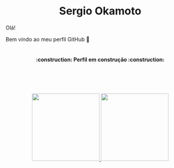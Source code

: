 <h1 align="center"> Sergio Okamoto </h1>

Olá! 
<p>Bem vindo ao meu perfil GitHub 👋

</br>
</br>

<h4 align="center"> 
    :construction:  Perfil em construção  :construction:
</h4>

</br>
</br>
  
##
<p align="center">
<a href="https://github.com/Okamotto">
  <img height="180em" src="https://github-readme-stats-eight-theta.vercel.app/api/top-langs/?username=Okamotto&layout=compact&langs_count=8&theme=algolia"/>
  <img height="180em" src="https://github-readme-stats-eight-theta.vercel.app/api?username=Okamotto&show_icons=true&theme=algolia&include_all_commits=true&count_private=true"/>
</a>
</p>
<!---
Okamotto/Okamotto is a ✨ special ✨ repository because its `README.md` (this file) appears on your GitHub profile.
You can click the Preview link to take a look at your changes.
--->
